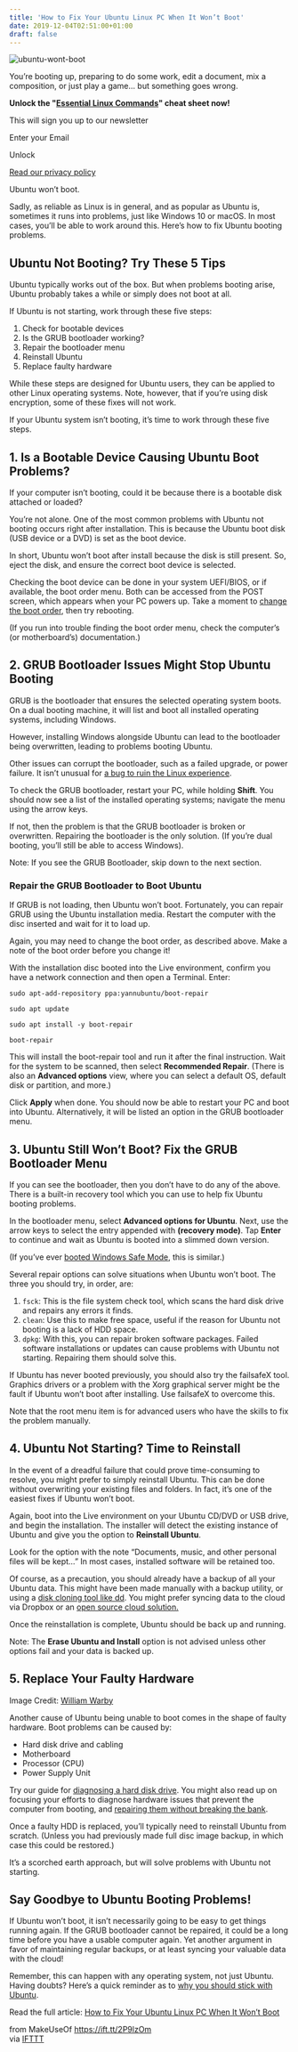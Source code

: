 ```yaml
---
title: 'How to Fix Your Ubuntu Linux PC When It Won’t Boot'
date: 2019-12-04T02:51:00+01:00
draft: false
---
```


![ubuntu-wont-boot](https://static.makeuseof.com/wp-content/uploads/2017/04/ubuntu-wont-boot.jpg)

You’re booting up, preparing to do some work, edit a document, mix a composition, or just play a game… but something goes wrong.

**Unlock the "[Essential Linux Commands](//www.makeuseof.com/tag/linux-commands-reference-pdf/)" cheat sheet now!**

This will sign you up to our newsletter

Enter your Email

Unlock

[Read our privacy policy](//www.makeuseof.com/legal/)

Ubuntu won’t boot.

Sadly, as reliable as Linux is in general, and as popular as Ubuntu is, sometimes it runs into problems, just like Windows 10 or macOS. In most cases, you’ll be able to work around this. Here’s how to fix Ubuntu booting problems.

Ubuntu Not Booting? Try These 5 Tips
------------------------------------

Ubuntu typically works out of the box. But when problems booting arise, Ubuntu probably takes a while or simply does not boot at all.

If Ubuntu is not starting, work through these five steps:

1.  Check for bootable devices
2.  Is the GRUB bootloader working?
3.  Repair the bootloader menu
4.  Reinstall Ubuntu
5.  Replace faulty hardware

While these steps are designed for Ubuntu users, they can be applied to other Linux operating systems. Note, however, that if you’re using disk encryption, some of these fixes will not work.

If your Ubuntu system isn’t booting, it’s time to work through these five steps.

1\. Is a Bootable Device Causing Ubuntu Boot Problems?
------------------------------------------------------

If your computer isn’t booting, could it be because there is a bootable disk attached or loaded?

You’re not alone. One of the most common problems with Ubuntu not booting occurs right after installation. This is because the Ubuntu boot disk (USB device or a DVD) is set as the boot device.

In short, Ubuntu won’t boot after install because the disk is still present. So, eject the disk, and ensure the correct boot device is selected.

Checking the boot device can be done in your system UEFI/BIOS, or if available, the boot order menu. Both can be accessed from the POST screen, which appears when your PC powers up. Take a moment to [change the boot order](//www.makeuseof.com/tag/how-to-change-the-boot-order-on-your-pc-so-you-can-boot-from-usb/), then try rebooting.

(If you run into trouble finding the boot order menu, check the computer’s (or motherboard’s) documentation.)

2\. GRUB Bootloader Issues Might Stop Ubuntu Booting
----------------------------------------------------

GRUB is the bootloader that ensures the selected operating system boots. On a dual booting machine, it will list and boot all installed operating systems, including Windows.

However, installing Windows alongside Ubuntu can lead to the bootloader being overwritten, leading to problems booting Ubuntu.

Other issues can corrupt the bootloader, such as a failed upgrade, or power failure. It isn’t unusual for [a bug to ruin the Linux experience](//www.makeuseof.com/tag/reasons-why-linux-plagued-bugs/).

To check the GRUB bootloader, restart your PC, while holding **Shift**. You should now see a list of the installed operating systems; navigate the menu using the arrow keys.

If not, then the problem is that the GRUB bootloader is broken or overwritten. Repairing the bootloader is the only solution. (If you’re dual booting, you’ll still be able to access Windows).

Note: If you see the GRUB Bootloader, skip down to the next section.

### Repair the GRUB Bootloader to Boot Ubuntu

If GRUB is not loading, then Ubuntu won’t boot. Fortunately, you can repair GRUB using the Ubuntu installation media. Restart the computer with the disc inserted and wait for it to load up.

Again, you may need to change the boot order, as described above. Make a note of the boot order before you change it!

With the installation disc booted into the Live environment, confirm you have a network connection and then open a Terminal. Enter:

```
sudo apt-add-repository ppa:yannubuntu/boot-repair  
  
sudo apt update  
  
sudo apt install -y boot-repair  
  
boot-repair
```

This will install the boot-repair tool and run it after the final instruction. Wait for the system to be scanned, then select **Recommended Repair**. (There is also an **Advanced options** view, where you can select a default OS, default disk or partition, and more.)

Click **Apply** when done. You should now be able to restart your PC and boot into Ubuntu. Alternatively, it will be listed an option in the GRUB bootloader menu.

3\. Ubuntu Still Won’t Boot? Fix the GRUB Bootloader Menu
---------------------------------------------------------

If you can see the bootloader, then you don’t have to do any of the above. There is a built-in recovery tool which you can use to help fix Ubuntu booting problems.

In the bootloader menu, select **Advanced options for Ubuntu**. Next, use the arrow keys to select the entry appended with **(recovery mode)**. Tap **Enter** to continue and wait as Ubuntu is booted into a slimmed down version.

(If you’ve ever [booted Windows Safe Mode](//www.makeuseof.com/tag/boot-windows-10-safe-mode/), this is similar.)

Several repair options can solve situations when Ubuntu won’t boot. The three you should try, in order, are:

1.  `fsck`: This is the file system check tool, which scans the hard disk drive and repairs any errors it finds.
2.  `clean`: Use this to make free space, useful if the reason for Ubuntu not booting is a lack of HDD space.
3.  `dpkg`: With this, you can repair broken software packages. Failed software installations or updates can cause problems with Ubuntu not starting. Repairing them should solve this.

If Ubuntu has never booted previously, you should also try the failsafeX tool. Graphics drivers or a problem with the Xorg graphical server might be the fault if Ubuntu won’t boot after installing. Use failsafeX to overcome this.

Note that the root menu item is for advanced users who have the skills to fix the problem manually.

4\. Ubuntu Not Starting? Time to Reinstall
------------------------------------------

In the event of a dreadful failure that could prove time-consuming to resolve, you might prefer to simply reinstall Ubuntu. This can be done without overwriting your existing files and folders. In fact, it’s one of the easiest fixes if Ubuntu won’t boot.

Again, boot into the Live environment on your Ubuntu CD/DVD or USB drive, and begin the installation. The installer will detect the existing instance of Ubuntu and give you the option to **Reinstall Ubuntu**.

Look for the option with the note “Documents, music, and other personal files will be kept…” In most cases, installed software will be retained too.

Of course, as a precaution, you should already have a backup of all your Ubuntu data. This might have been made manually with a backup utility, or using a [disk cloning tool like dd](//www.makeuseof.com/tag/easily-clone-restore-linux-disk-image-dd/). You might prefer syncing data to the cloud via Dropbox or an [open source cloud solution.](//www.makeuseof.com/tag/10-cloud-solutions-using-linux/)

Once the reinstallation is complete, Ubuntu should be back up and running.

Note: The **Erase Ubuntu and Install** option is not advised unless other options fail and your data is backed up.

5\. Replace Your Faulty Hardware
--------------------------------

Image Credit: [William Warby](https://flic.kr/p/iNmvEe)

Another cause of Ubuntu being unable to boot comes in the shape of faulty hardware. Boot problems can be caused by:

*   Hard disk drive and cabling
*   Motherboard
*   Processor (CPU)
*   Power Supply Unit

Try our guide for [diagnosing a hard disk drive](//www.makeuseof.com/tag/how-to-diagnose-and-fix-a-dead-hard-drive-to-recover-data/). You might also read up on focusing your efforts to diagnose hardware issues that prevent the computer from booting, and [repairing them without breaking the bank](//www.makeuseof.com/tag/6-tips-to-save-money-on-pc-repairs/).

Once a faulty HDD is replaced, you’ll typically need to reinstall Ubuntu from scratch. (Unless you had previously made full disc image backup, in which case this could be restored.)

It’s a scorched earth approach, but will solve problems with Ubuntu not starting.

Say Goodbye to Ubuntu Booting Problems!
---------------------------------------

If Ubuntu won’t boot, it isn’t necessarily going to be easy to get things running again. If the GRUB bootloader cannot be repaired, it could be a long time before you have a usable computer again. Yet another argument in favor of maintaining regular backups, or at least syncing your valuable data with the cloud!

Remember, this can happen with any operating system, not just Ubuntu. Having doubts? Here’s a quick reminder as to [why you should stick with Ubuntu](//www.makeuseof.com/tag/reasons-stick-with-ubuntu/).

Read the full article: [How to Fix Your Ubuntu Linux PC When It Won’t Boot](https://www.makeuseof.com/tag/fix-ubuntu-linux-pc-wont-boot/)

  
  
from MakeUseOf https://ift.tt/2P9lzOm  
via [IFTTT](https://ifttt.com/?ref=da&site=blogger)
